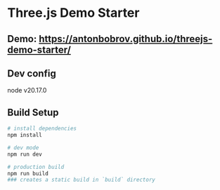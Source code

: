 # Three.js Demo Starter

## Demo: https://antonbobrov.github.io/threejs-demo-starter/

## Dev config
node v20.17.0

## Build Setup

```bash
# install dependencies
npm install

# dev mode
npm run dev

# production build
npm run build
### creates a static build in `build` directory
```